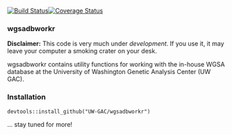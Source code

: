 [![Build Status](https://travis-ci.org/UW-GAC/wgsadbworkr.svg?branch=develop)](https://travis-ci.org/UW-GAC/wgsadbworkr)[![Coverage Status](https://img.shields.io/codecov/c/github/UW-GAC/wgsadbworkr/master.svg)](https://codecov.io/github/UW-GAC/wgsadbworkr?branch=develop)

### wgsadbworkr

**Disclaimer:** This code is very much under *development*. If you use it, it may leave your computer a smoking crater on your desk.

wgsadbworkr contains utility functions for working with the in-house WGSA database at the University of Washington Genetic Analysis Center (UW GAC).

### Installation

``` {.r}
devtools::install_github("UW-GAC/wgsadbworkr")
```

... stay tuned for more!
